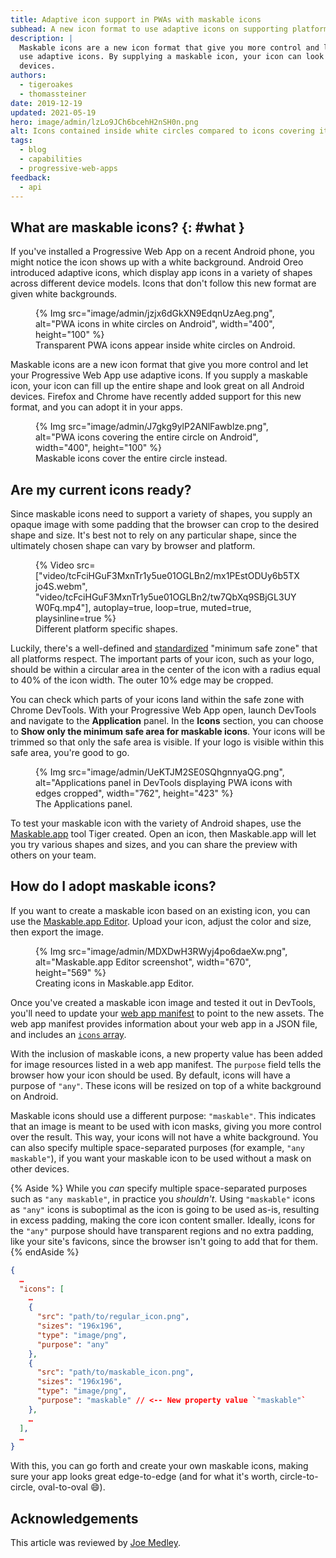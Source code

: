 ```yaml
---
title: Adaptive icon support in PWAs with maskable icons
subhead: A new icon format to use adaptive icons on supporting platforms.
description: |
  Maskable icons are a new icon format that give you more control and let your Progressive Web App
  use adaptive icons. By supplying a maskable icon, your icon can look great on all Android
  devices.
authors:
  - tigeroakes
  - thomassteiner
date: 2019-12-19
updated: 2021-05-19
hero: image/admin/lzLo9JCh6bcehH2nSH0n.png
alt: Icons contained inside white circles compared to icons covering its entire circle
tags:
  - blog
  - capabilities
  - progressive-web-apps
feedback:
  - api
---
```


## What are maskable icons? {: #what }

If you've installed a Progressive Web App on a recent Android phone, you might notice the icon shows
up with a white background. Android Oreo introduced adaptive icons, which display app icons in a
variety of shapes across different device models. Icons that don't follow this new format are given
white backgrounds.

<figure>
  {% Img src="image/admin/jzjx6dGkXN9EdqnUzAeg.png", alt="PWA icons in white circles on Android", width="400", height="100" %}
  <figcaption>Transparent PWA icons appear inside white circles on Android.</figcaption>
</figure>

Maskable icons are a new icon format that give you more control and let your Progressive Web App use
adaptive icons. If you supply a maskable icon, your icon can fill up the entire shape and look great
on all Android devices. Firefox and Chrome have recently added support for this new format, and you
can adopt it in your apps.

<figure>
  {% Img src="image/admin/J7gkg9ylP2ANlFawblze.png", alt="PWA icons covering the entire circle on Android", width="400", height="100" %}
  <figcaption>Maskable icons cover the entire circle instead.</figcaption>
</figure>

## Are my current icons ready?

Since maskable icons need to support a variety of shapes, you supply an opaque image with some
padding that the browser can crop to the desired shape and size. It's best not to rely on
any particular shape, since the ultimately chosen shape can vary by browser and platform.

<figure data-float="right">
  {% Video
    src=["video/tcFciHGuF3MxnTr1y5ue01OGLBn2/mx1PEstODUy6b5TXjo4S.webm", "video/tcFciHGuF3MxnTr1y5ue01OGLBn2/tw7QbXq9SBjGL3UYW0Fq.mp4"],
       autoplay=true,
    loop=true,
    muted=true,
    playsinline=true
  %}
  <figcaption>
    Different platform specific shapes.
  </figcaption>
</figure>

Luckily, there's a well-defined and [standardized](https://w3c.github.io/manifest/#icon-masks)
"minimum safe zone" that all platforms respect. The important parts of your icon, such as your logo,
should be within a circular area in the center of the icon with a radius equal to 40% of the icon
width. The outer 10% edge may be cropped.

You can check which parts of your icons land within the safe zone with Chrome DevTools. With your
Progressive Web App open, launch DevTools and navigate to the **Application** panel. In the
**Icons** section, you can choose to **Show only the minimum safe area for maskable icons**. Your
icons will be trimmed so that only the safe area is visible. If your logo is visible within this
safe area, you're good to go.

<figure>
  {% Img src="image/admin/UeKTJM2SE0SQhgnnyaQG.png", alt="Applications panel in DevTools displaying PWA icons with edges cropped", width="762", height="423" %}
  <figcaption>The Applications panel.</figcaption>
</figure>

To test your maskable icon with the variety of Android shapes, use the
[Maskable.app](https://maskable.app/) tool Tiger created.
Open an icon, then Maskable.app will let you
try various shapes and sizes, and you can share the preview with others on your team.

## How do I adopt maskable icons?

If you want to create a maskable icon based on an existing icon, you can use the
[Maskable.app Editor](https://maskable.app/editor). Upload your icon, adjust the color and size,
then export the image.

<figure>
  {% Img src="image/admin/MDXDwH3RWyj4po6daeXw.png", alt="Maskable.app Editor screenshot", width="670", height="569" %}
  <figcaption>Creating icons in Maskable.app Editor.</figcaption>
</figure>

Once you've created a maskable icon image and tested it out in DevTools, you'll need to update your
[web app manifest](/add-manifest/) to point to the
new assets. The web app manifest provides information about your web app in a JSON file, and
includes an [`icons` array](/add-manifest/#icons).

With the inclusion of maskable icons, a new property value has been added for image resources listed
in a web app manifest. The `purpose` field tells the browser how your icon should be used. By
default, icons will have a purpose of `"any"`. These icons will be resized on top of a white
background on Android.

Maskable icons should use a different purpose: `"maskable"`. This indicates that an image is meant
to be used with icon masks, giving you more control over the result. This way, your icons will not
have a white background. You can also specify multiple space-separated purposes (for example,
`"any maskable"`), if you want your maskable icon to be used without a mask on other devices.

{% Aside %}
  While you _can_ specify multiple space-separated purposes such as `"any maskable"`, in
  practice you _shouldn't_. Using `"maskable"` icons as `"any"` icons is suboptimal as the icon
  is going to be used as-is, resulting in excess padding, making the core icon content smaller.
  Ideally, icons for the `"any"` purpose should have transparent regions and no extra padding, like your site's favicons,
  since the browser isn't going to add that for them.
{% endAside %}

```json
{
  …
  "icons": [
    …
    {
      "src": "path/to/regular_icon.png",
      "sizes": "196x196",
      "type": "image/png",
      "purpose": "any"
    },
    {
      "src": "path/to/maskable_icon.png",
      "sizes": "196x196",
      "type": "image/png",
      "purpose": "maskable" // <-- New property value `"maskable"`
    },
    …
  ],
  …
}
```

With this, you can go forth and create your own maskable icons, making sure your app looks great
edge-to-edge (and for what it's worth, circle-to-circle, oval-to-oval 😄).

## Acknowledgements

This article was reviewed by [Joe Medley](https://github.com/jpmedley).
